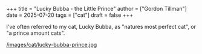 +++
title = "Lucky Bubba - the Little Prince"
author = ["Gordon Tillman"]
date = 2025-07-20
tags = ["cat"]
draft = false
+++

I've often referred to my cat, Lucky Bubba, as "natures most perfect
cat", or "a prince amount cats".

[/images/cat/lucky-bubba-prince.jpg](/images/cat/lucky-bubba-prince.jpg)
